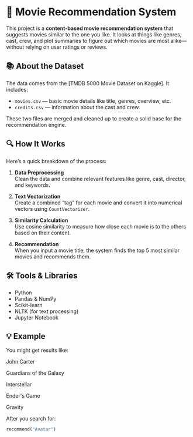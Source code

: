 # 🎥 Movie Recommendation System

This project is a **content-based movie recommendation system** that suggests movies similar to the one you like. It looks at things like genres, cast, crew, and plot summaries to figure out which movies are most alike—without relying on user ratings or reviews.

## 📚 About the Dataset

The data comes from the [TMDB 5000 Movie Dataset on Kaggle]. It includes:

- `movies.csv` — basic movie details like title, genres, overview, etc.
- `credits.csv` — information about the cast and crew.

These two files are merged and cleaned up to create a solid base for the recommendation engine.

## 🔍 How It Works

Here’s a quick breakdown of the process:

1. **Data Preprocessing**  
   Clean the data and combine relevant features like genre, cast, director, and keywords.

2. **Text Vectorization**  
   Create a combined “tag” for each movie and convert it into numerical vectors using `CountVectorizer`.

3. **Similarity Calculation**  
   Use cosine similarity to measure how close each movie is to the others based on their content.

4. **Recommendation**  
   When you input a movie title, the system finds the top 5 most similar movies and recommends them.

## 🛠️ Tools & Libraries

- Python
- Pandas & NumPy
- Scikit-learn
- NLTK (for text processing)
- Jupyter Notebook

## 💡 Example

You might get results like:

John Carter

Guardians of the Galaxy

Interstellar

Ender's Game

Gravity

After you search for:  
```python
recommend("Avatar")
